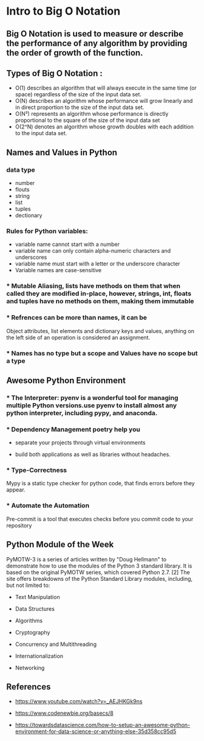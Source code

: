 # Intro to Big O Notation

## Big O Notation is used to measure or describe the performance of any algorithm by providing the order of growth of the function.

## Types of Big O Notation :

* O(1)  describes an algorithm that will always execute in the same time (or space) regardless of the size of the input data set.
* O(N) describes an algorithm whose performance will grow linearly and in direct proportion to the size of the input data set.
* O(N²) represents an algorithm whose performance is directly proportional to the square of the size of the input data set
*  O(2^N) denotes an algorithm whose growth doubles with each addition to the input data set.

## Names and Values in Python

### data type

* number
* flouts 
* string
* list 
* tuples 
* dectionary 

### Rules for Python variables:

* variable name cannot start with a number
* variable name can only contain alpha-numeric characters and underscores
* variable name must start with a letter or the underscore character
* Variable names are case-sensitive

### * Mutable Aliasing, lists have methods on them that when called they are modified in-place, however, strings, int, floats and tuples have no methods on them, making them immutable

### * Refrences can be more than names, it can be 

Object attributes, list elements and dictionary keys and values, anything on the left side of an operation is considered an assignment.

### * Names has no type but a scope and Values have no scope but a type

## Awesome Python Environment

### * The Interpreter: pyenv is a wonderful tool for managing multiple Python versions.use pyenv to install almost any python interpreter, including pypy, and anaconda.

### * Dependency Management poetry help you

* separate your projects through virtual environments

* build both applications as well as libraries without headaches.

### * Type-Correctness

Mypy is a static type checker for python code, that finds errors before they appear.

### * Automate the Automation

Pre-commit is a tool that executes checks before you commit code to your repository

## Python Module of the Week

PyMOTW-3 is a series of articles written by "Doug Hellmann" to demonstrate how to use the modules of the Python 3 standard library. It is based on the original PyMOTW series, which covered Python 2.7. [2] The site offers breakdowns of the Python Standard Library modules, including, but not limited to:

* Text Manipulation

* Data Structures

* Algorithms

* Cryptography

* Concurrency and Multithreading

* Internationalization

* Networking

## References

* https://www.youtube.com/watch?v=_AEJHKGk9ns

* https://www.codenewbie.org/basecs/8

* https://towardsdatascience.com/how-to-setup-an-awesome-python-environment-for-data-science-or-anything-else-35d358cc95d5
